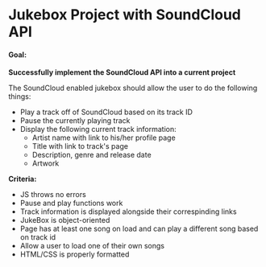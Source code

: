 # Jukebox Project with SoundCloud API

#### Goal:

**Successfully implement the SoundCloud API into a current project**

The SoundCloud enabled jukebox should allow the user to do the following things:

  * Play a track off of SoundCloud based on its track ID
  * Pause the currently playing track
  * Display the following current track information:
    * Artist name with link to his/her profile page
    * Title with link to track's page
    * Description, genre and release date
    * Artwork
    
**Criteria:**

  * JS throws no errors
  * Pause and play functions work
  * Track information is displayed alongside their correspinding links
  * JukeBox is object-oriented
  * Page has at least one song on load and can play a different song based on track id
  * Allow a user to load one of their own songs
  * HTML/CSS is properly formatted
